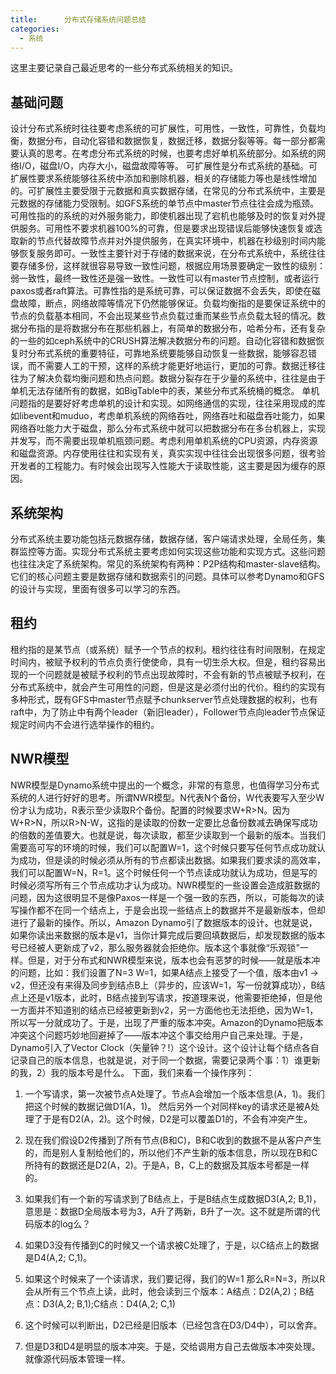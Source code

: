 ```yaml
---
title:      分布式存储系统问题总结
categories:
  - 系统
---
```


这里主要记录自己最近思考的一些分布式系统相关的知识。

## 基础问题

设计分布式系统时往往要考虑系统的可扩展性，可用性，一致性，可靠性，负载均衡，数据分布，自动化容错和数据恢复，数据迁移，数据分裂等等。每一部分都需要认真的思考。在考虑分布式系统的时候，也要考虑好单机系统部分。如系统的网络I/O，磁盘I/O，内存大小，磁盘故障等等。
可扩展性是分布式系统的基础。可扩展性要求系统能够往系统中添加和删除机器，相关的存储能力等也是线性增加的。可扩展性主要受限于元数据和真实数据存储，在常见的分布式系统中，主要是元数据的存储能力受限制。如GFS系统的单节点中master节点往往会成为瓶颈。可用性指的的系统的对外服务能力，即使机器出现了宕机也能够及时的恢复对外提供服务。可用性不要求机器100%的可靠，但是要求出现错误后能够快速恢复或选取新的节点代替故障节点并对外提供服务，在真实环境中，机器在秒级别时间内能够恢复服务即可。一致性主要针对于存储的数据来说，在分布式系统中，系统往往要存储多份，这样就很容易导致一致性问题，根据应用场景要确定一致性的级别：弱一致性，最终一致性还是强一致性。一致性可以有master节点控制，或者运行paxos或者raft算法。可靠性指的是系统可靠，可以保证数据不会丢失，即使在磁盘故障，断点，网络故障等情况下仍然能够保证。负载均衡指的是要保证系统中的节点的负载基本相同，不会出现某些节点负载过重而某些节点负载太轻的情况。数据分布指的是将数据分布在那些机器上，有简单的数据分布，哈希分布，还有复杂的一些的如ceph系统中的CRUSH算法解决数据分布的问题。自动化容错和数据恢复时分布式系统的重要特征，可靠地系统要能够自动恢复一些数据，能够容忍错误，而不需要人工的干预，这样的系统才能更好地运行，更加的可靠。数据迁移往往为了解决负载均衡问题和热点问题。数据分裂存在于少量的系统中，往往是由于单机无法存储所有的数据，如BigTable中的表，某些分布式系统桶的概念。
单机问题指的是要好好考虑单机的设计和实现。如网络通信的实现，往往采用现成的库如libevent和muduo，考虑单机系统的网络吞吐，网络吞吐和磁盘吞吐能力，如果网络吞吐能力大于磁盘，那么分布式系统中就可以把数据分布在多台机器上，实现并发写，而不需要出现单机瓶颈问题。考虑利用单机系统的CPU资源，内存资源和磁盘资源。内存使用往往和实现有关，真实实现中往往会出现很多问题，很考验开发者的工程能力。有时候会出现写入性能大于读取性能，这主要是因为缓存的原因。

## 系统架构

分布式系统主要功能包括元数据存储，数据存储，客户端请求处理，全局任务，集群监控等方面。实现分布式系统主要考虑如何实现这些功能和实现方式。这些问题也往往决定了系统架构。常见的系统架构有两种：P2P结构和master-slave结构。它们的核心问题主要是数据存储和数据索引的问题。具体可以参考Dynamo和GFS的设计与实现，里面有很多可以学习的东西。

## 租约

租约指的是某节点（或系统）赋予一个节点的权利。租约往往有时间限制，在规定时间内，被赋予权利的节点负责行使使命，具有一切生杀大权。但是，租约容易出现的一个问题就是被赋予权利的节点出现故障时，不会有新的节点被赋予权利，在分布式系统中，就会产生可用性的问题，但是这是必须付出的代价。租约的实现有多种形式，既有GFS中master节点赋予chunkserver节点处理数据的权利，也有raft中，为了防止中有两个leader（新旧leader），Follower节点向leader节点保证规定时间内不会进行选举操作的租约。

## NWR模型

NWR模型是Dynamo系统中提出的一个概念，非常的有意思，也值得学习分布式系统的人进行好好的思考。所谓NWR模型。N代表N个备份，W代表要写入至少W份才认为成功，R表示至少读取R个备份。配置的时候要求W+R>N。因为W+R>N，所以R>N-W，这指的是读取的份数一定要比总备份数减去确保写成功的倍数的差值要大。也就是说，每次读取，都至少读取到一个最新的版本。当我们需要高可写的环境的时候，我们可以配置W=1，这个时候只要写任何节点成功就认为成功，但是读的时候必须从所有的节点都读出数据。如果我们要求读的高效率，我们可以配置W=N，R=1。这个时候任何一个节点读成功就认为成功，但是写的时候必须写所有三个节点成功才认为成功。NWR模型的一些设置会造成脏数据的问题，因为这很明显不是像Paxos一样是一个强一致的东西，所以，可能每次的读写操作都不在同一个结点上，于是会出现一些结点上的数据并不是最新版本，但却进行了最新的操作。所以，Amazon Dynamo引了数据版本的设计。也就是说，如果你读出来数据的版本是v1，当你计算完成后要回填数据后，却发现数据的版本号已经被人更新成了v2，那么服务器就会拒绝你。版本这个事就像“乐观锁”一样。但是，对于分布式和NWR模型来说，版本也会有恶梦的时候——就是版本冲的问题，比如：我们设置了N=3 W=1，如果A结点上接受了一个值，版本由v1 -> v2，但还没有来得及同步到结点B上（异步的，应该W=1，写一份就算成功），B结点上还是v1版本，此时，B结点接到写请求，按道理来说，他需要拒绝掉，但是他一方面并不知道别的结点已经被更新到v2，另一方面他也无法拒绝，因为W=1，所以写一分就成功了。于是，出现了严重的版本冲突。Amazon的Dynamo把版本冲突这个问题巧妙地回避掉了——版本冲这个事交给用户自己来处理。于是，Dynamo引入了Vector Clock（矢量钟？!）这个设计。这个设计让每个结点各自记录自己的版本信息，也就是说，对于同一个数据，需要记录两个事：1）谁更新的我，2）我的版本号是什么。
下面，我们来看一个操作序列：

1. 一个写请求，第一次被节点A处理了。节点A会增加一个版本信息(A，1)。我们把这个时候的数据记做D1(A，1)。 然后另外一个对同样key的请求还是被A处理了于是有D2(A，2)。这个时候，D2是可以覆盖D1的，不会有冲突产生。

2. 现在我们假设D2传播到了所有节点(B和C)，B和C收到的数据不是从客户产生的，而是别人复制给他们的，所以他们不产生新的版本信息，所以现在B和C所持有的数据还是D2(A，2)。于是A，B，C上的数据及其版本号都是一样的。
3. 如果我们有一个新的写请求到了B结点上，于是B结点生成数据D3(A,2; B,1)，意思是：数据D全局版本号为3，A升了两新，B升了一次。这不就是所谓的代码版本的log么？
4. 如果D3没有传播到C的时候又一个请求被C处理了，于是，以C结点上的数据是D4(A,2; C,1)。
5. 如果这个时候来了一个读请求，我们要记得，我们的W=1 那么R=N=3，所以R会从所有三个节点上读，此时，他会读到三个版本：A结点：D2(A,2)；B结点：D3(A,2;  B,1);C结点：D4(A,2;  C,1)
6. 这个时候可以判断出，D2已经是旧版本（已经包含在D3/D4中），可以舍弃。
7. 但是D3和D4是明显的版本冲突。于是，交给调用方自己去做版本冲突处理。就像源代码版本管理一样。
